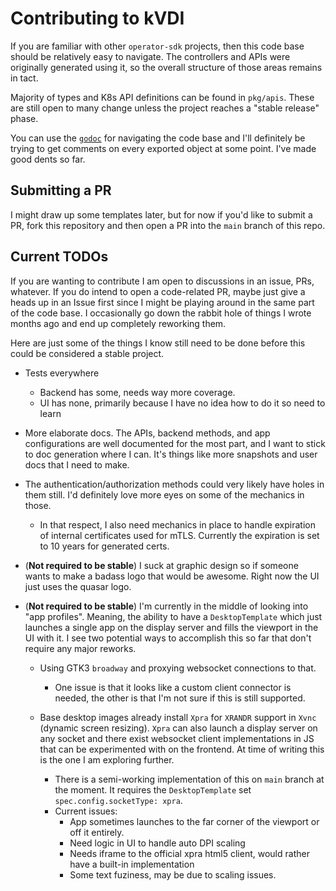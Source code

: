 # Contributing to kVDI

If you are familiar with other `operator-sdk` projects, then this code base should be relatively easy to navigate. 
The controllers and APIs were originally generated using it, so the overall structure of those areas remains in tact.

Majority of types and K8s API definitions can be found in `pkg/apis`. These are still open to many change unless the project reaches a "stable release" phase.

You can use the [`godoc`](https://pkg.go.dev/github.com/tinyzimmer/kvdi) for navigating the code base and I'll definitely be trying to get comments on every exported object at some point. I've made good dents so far.

## Submitting a PR

I might draw up some templates later, but for now if you'd like to submit a PR, fork this repository and then open a PR into the `main` branch of this repo.

## Current TODOs

If you are wanting to contribute I am open to discussions in an issue, PRs, whatever. 
If you do intend to open a code-related PR, maybe just give a heads up in an Issue first since I might be playing around in the same part of the code base. 
I occasionally go down the rabbit hole of things I wrote months ago and end up completely reworking them.

Here are just some of the things I know still need to be done before this could be considered a stable project.

- Tests everywhere
  - Backend has some, needs way more coverage. 
  - UI has none, primarily because I have no idea how to do it so need to learn

- More elaborate docs. The APIs, backend methods, and app configurations are well documented for the most part, and I want to stick to doc generation where I can.
  It's things like more snapshots and user docs that I need to make.

- The authentication/authorization methods could very likely have holes in them still. I'd definitely love more eyes on some of the mechanics in those.
  - In that respect, I also need mechanics in place to handle expiration of internal certificates used for mTLS. Currently the expiration is set to 10 years for generated certs.

- (**Not required to be stable**) I suck at graphic design so if someone wants to make a badass logo that would be awesome. Right now the UI just uses the quasar logo.

- (**Not required to be stable**) I'm currently in the middle of looking into "app profiles". Meaning, the ability to have a `DesktopTemplate` which just launches a single app on the display server and fills the viewport in the UI with it. I see two potential ways to accomplish this so far that don't require any major reworks.

  - Using GTK3 `broadway` and proxying websocket connections to that. 
    - One issue is that it looks like a custom client connector is needed, the other is that I'm not sure if this is still supported.

  - Base desktop images already install `Xpra` for `XRANDR` support in `Xvnc` (dynamic screen resizing). `Xpra` can also launch a display server on any socket and there exist websocket client implementations in JS that can be experimented with on the frontend. At time of writing this is the one I am exploring further. 
    - There is a semi-working implementation of this on `main` branch at the moment. It requires the `DesktopTemplate` set `spec.config.socketType: xpra`.
    - Current issues:
      - App sometimes launches to the far corner of the viewport or off it entirely. 
      - Need logic in UI to handle auto DPI scaling
      - Needs iframe to the official xpra html5 client, would rather have a built-in implementation
      - Some text fuziness, may be due to scaling issues.